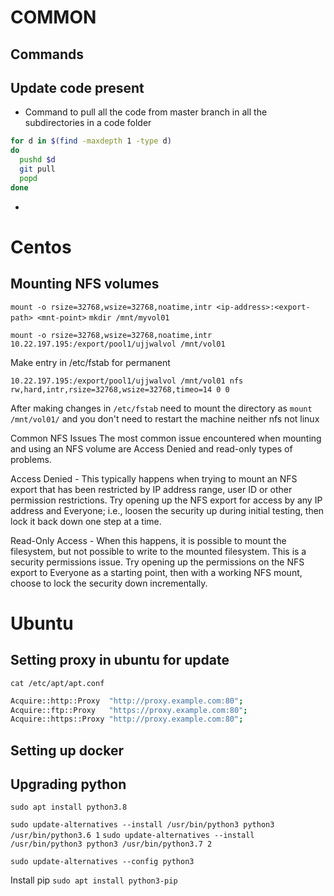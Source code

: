 # COMMON
##  Commands
## Update code present 
* Command to pull all the code from master branch in all the subdirectories in a code folder

```bash
for d in $(find -maxdepth 1 -type d) 
do 
  pushd $d 
  git pull 
  popd 
done 
```
* 
# Centos
## Mounting NFS volumes

`mount -o rsize=32768,wsize=32768,noatime,intr <ip-address>:<export-path> <mnt-point>`
`mkdir /mnt/myvol01`

`mount -o rsize=32768,wsize=32768,noatime,intr 10.22.197.195:/export/pool1/ujjwalvol /mnt/vol01`

Make entry in /etc/fstab for permanent

`10.22.197.195:/export/pool1/ujjwalvol /mnt/vol01 nfs rw,hard,intr,rsize=32768,wsize=32768,timeo=14 0 0`

After making changes in `/etc/fstab` need to mount the directory as `mount /mnt/vol01/` and you 
don't need to restart the machine neither nfs not linux

Common NFS Issues
The most common issue encountered when mounting and using an NFS volume are Access Denied and read-only types of problems.
 
Access Denied - This typically happens when trying to mount an NFS export that has been restricted by IP address range, user ID or other permission restrictions. Try opening up the NFS export for access by any IP address and Everyone; i.e., loosen the security up during initial testing, then lock it back down one step at a time.
 
Read-Only Access - When this happens, it is possible to mount the filesystem, but not possible to write to the mounted filesystem. This is a security permissions issue. Try opening up the permissions on the NFS export to Everyone as a starting point, then with a working NFS mount, choose to lock the security down incrementally.


# Ubuntu

## Setting proxy in ubuntu for update

`cat /etc/apt/apt.conf`

```bash
Acquire::http::Proxy  "http://proxy.example.com:80";
Acquire::ftp::Proxy   "https://proxy.example.com:80";
Acquire::https::Proxy "http://proxy.example.com:80";
```

## Setting up docker

## Upgrading python

`sudo apt install python3.8`


`sudo update-alternatives --install /usr/bin/python3 python3 /usr/bin/python3.6 1`
`sudo update-alternatives --install /usr/bin/python3 python3 /usr/bin/python3.7 2`

`sudo update-alternatives --config python3`

Install pip
`sudo apt install python3-pip`
